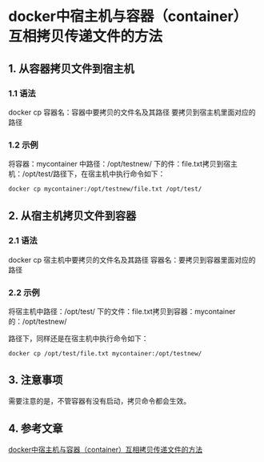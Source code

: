 # docker中宿主机与容器（container）互相拷贝传递文件的方法

## 1. 从容器拷贝文件到宿主机

### 1.1 语法

docker cp 容器名：容器中要拷贝的文件名及其路径 要拷贝到宿主机里面对应的路径

### 1.2 示例

将容器：mycontainer 中路径：/opt/testnew/ 下的件：file.txt拷贝到宿主机：/opt/test/路径下，在宿主机中执行命令如下：

```sh
docker cp mycontainer:/opt/testnew/file.txt /opt/test/
```

## 2. 从宿主机拷贝文件到容器

### 2.1 语法

docker cp 宿主机中要拷贝的文件名及其路径 容器名：要拷贝到容器里面对应的路径

### 2.2 示例

将宿主机中路径：/opt/test/ 下的文件：file.txt拷贝到容器：mycontainer的：/opt/testnew/

路径下，同样还是在宿主机中执行命令如下：

```
docker cp /opt/test/file.txt mycontainer:/opt/testnew/
```

## 3. 注意事项

需要注意的是，不管容器有没有启动，拷贝命令都会生效。

## 4. 参考文章

[docker中宿主机与容器（container）互相拷贝传递文件的方法](https://blog.csdn.net/dongdong9223/article/details/71425077)
